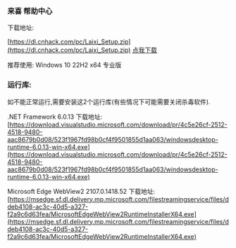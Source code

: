 ### 来喜 帮助中心

下载地址:

[https://dl.cnhack.com/pc/Laixi_Setup.zip](https://dl.cnhack.com/pc/Laixi_Setup.zip)  [点我下载](https://dl.cnhack.com/pc/Laixi_Setup.zip)

推荐使用:
Windows 10 22H2 x64 专业版

### 运行库:

如不能正常运行,需要安装这2个运行库(有些情况下可能需要关闭杀毒软件).

.NET Framework 6.0.13 下载地址:
[https://download.visualstudio.microsoft.com/download/pr/4c5e26cf-2512-4518-9480-aac8679b0d08/523f1967fd98b0cf4f9501855d1aa063/windowsdesktop-runtime-6.0.13-win-x64.exe](https://download.visualstudio.microsoft.com/download/pr/4c5e26cf-2512-4518-9480-aac8679b0d08/523f1967fd98b0cf4f9501855d1aa063/windowsdesktop-runtime-6.0.13-win-x64.exe)

Microsoft Edge WebView2 2107.0.1418.52 下载地址:
[https://msedge.sf.dl.delivery.mp.microsoft.com/filestreamingservice/files/ddeb4108-ac3c-40d5-a327-f2a9c6d63fea/MicrosoftEdgeWebView2RuntimeInstallerX64.exe](https://msedge.sf.dl.delivery.mp.microsoft.com/filestreamingservice/files/ddeb4108-ac3c-40d5-a327-f2a9c6d63fea/MicrosoftEdgeWebView2RuntimeInstallerX64.exe)

